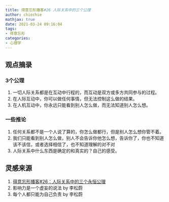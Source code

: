 ```yaml
---
title: 得意忘形播客#26 人际关系中的三个公理
author: chiechie
mathjax: true
date: 2021-03-24 09:16:04
tags:
- 得意忘形
categories:
- 心理学
---
```



## 观点摘录

### 3个公理

1. 一切人际关系都是在互动中行程的，而互动是双方或多方共同参与的过程。
2. 在人际互动中，你可以做任何事情，但无法控制这么做的结果。
2. 在人机互动中，你永远只能看到别人怎么做，而无法知道别人怎么想。


### 一些推论

1. 任何关系都不是一个人说了算的，你怎么做都行，但是别人怎么想你管不着。
2. 我们只能看到别人怎么做，别人不会告诉你他怎么想，告诉你了，你也不知道该不该信，或者选择相信了，也不知道理解的对不对
3. 人际关系中什么东西是确定的和真实的？自己的感受。



## 灵感来源

1. [得意忘形播客#26：人际关系中的三个永恒公理](https://podcasts.apple.com/cn/podcast/%E5%BE%97%E6%84%8F%E5%BF%98%E5%BD%A2%E6%92%AD%E5%AE%A2/id1200767928?i=1000390381517)
2. 影响力是一个虚妄的说法 by 李松蔚
3. 每个人都只能为自己负责 by 李松蔚